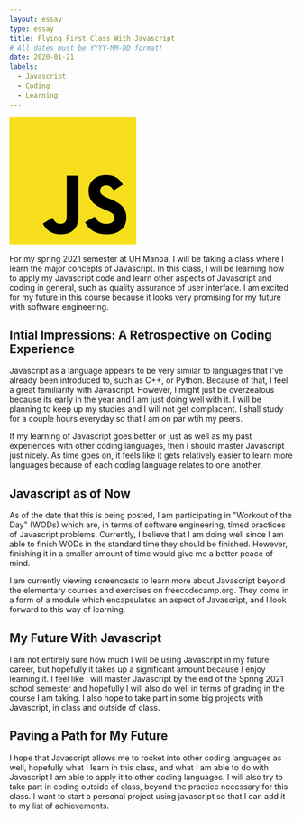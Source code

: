 ```yaml
---
layout: essay
type: essay
title: Flying First Class With Javascript
# All dates must be YYYY-MM-DD format!
date: 2020-01-21
labels:
  - Javascript
  - Coding
  - Learning
---
```


<img class="ui tiny right spaced image" src="../images/javascript.png">

For my spring 2021 semester at UH Manoa, I will be taking a class where I learn the major concepts of Javascript. In this class, I will be learning how to apply my Javascript code and
learn other aspects of Javascript and coding in general, such as quality assurance of user interface. I am excited for my future in this course because it looks very promising for
my future with software engineering.

## Intial Impressions: A Retrospective on Coding Experience

Javascript as a language appears to be very similar to languages that I've already been introduced to, such as C++, or Python. Because of that, I feel a great familiarity with Javascript. However, I might just be overzealous because its early in the year and I am just doing well with it. I will be planning to keep up my studies and I will not get
complacent. I shall study for a couple hours everyday so that I am on par wtih my peers.

If my learning of Javascript goes better or just as well as my past experiences with other coding languages, then I should master Javascript just nicely. As time goes on, it feels
like it gets relatively easier to learn more languages because of each coding language relates to one another. 


## Javascript as of Now

As of the date that this is being posted, I am participating in "Workout of the Day" (WODs) which are, in terms of software engineering, timed practices of Javascript problems. Currently, I believe that I am doing well since I am able to finish WODs in the standard time they should be finished. However, finishing it in a smaller amount of time would give me a better peace of mind.

I am currently viewing screencasts to learn more about Javascript beyond the elementary courses and exercises on freecodecamp.org. They come in a form of a module which encapsulates an aspect of Javascript, and I look forward to this way of learning.


## My Future With Javascript

I am not entirely sure how much I will be using Javascript in my future career, but hopefully it takes up a significant amount because I enjoy learning it. I feel like I will master
Javascript by the end of the Spring 2021 school semester and hopefully I will also do well in terms of grading in the course I am taking. I also hope to take part in some big projects with Javascript, in class and outside of class. 

## Paving a Path for My Future

I hope that Javascript allows me to rocket into other coding languages as well, hopefully what I learn in this class, and what I am able to do with Javascript I am able to apply it to 
other coding languages. I will also try to take part in coding outside of class, beyond the practice necessary for this class. I want to start a personal project using javascript so that I can add it to my list of achievements.
